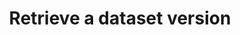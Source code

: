 ---
title: Retrieve a dataset version
excerpt: >-
  Retrieve a version of a dataset. The definition of the dataset will be
  returned, not its data.
api:
  file: data-world.json
  operationId: getDatasetByVersion
hidden: false
---